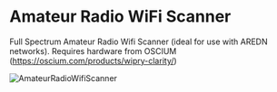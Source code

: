 # Amateur Radio WiFi Scanner

Full Spectrum Amateur Radio Wifi Scanner (ideal for use with AREDN networks). Requires hardware from OSCIUM (https://oscium.com/products/wipry-clarity/)

![AmateurRadioWifiScanner](https://user-images.githubusercontent.com/751258/194685107-e95523b8-6df8-40ca-b061-608e1fd07db6.png)
